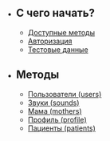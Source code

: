 - ## С чего начать?
    - [Доступные методы](/{{route}}/{{version}}/overview) 
    - [Авторизация](/{{route}}/{{version}}/authorization) 
    - [Тестовые данные](/{{route}}/{{version}}/tests) 
- ## Методы
    - [Пользователи (users)](/{{route}}/{{version}}/methods/users)
    - [Звуки (sounds)](/{{route}}/{{version}}/methods/sounds)
    - [Мама (mothers)](/{{route}}/{{version}}/methods/mothers)
    - [Профиль (profile)](/{{route}}/{{version}}/methods/profile)
    - [Пациенты (patients)](/{{route}}/{{version}}/methods/patients)
